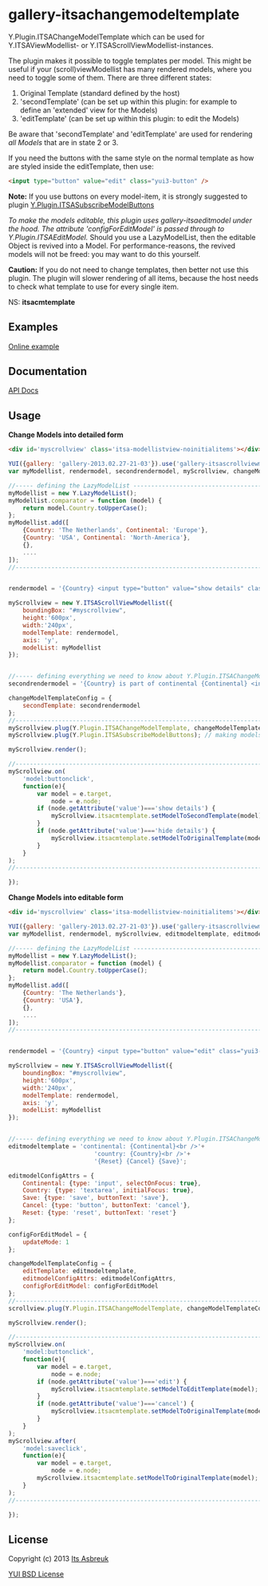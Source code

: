 
gallery-itsachangemodeltemplate
===============================


Y.Plugin.ITSAChangeModelTemplate which can be used for Y.ITSAViewModellist- or Y.ITSAScrollViewModellist-instances.


The plugin makes it possible to toggle templates per model. This might be useful if your (scroll)viewModellist has many rendered models,
where you need to toggle some of them. There are three different states:


 1. Original Template (standard defined by the host)
 2. 'secondTemplate' (can be set up within this plugin: for example to define an 'extended' view for the Models)
 3. 'editTemplate' (can be set up within this plugin: to edit the Models)


Be aware that 'secondTemplate' and 'editTemplate' are used for rendering <i>all Models</i> that are in state 2 or 3.


If you need the buttons with the same style on the normal template as how are styled inside the editTemplate, then use:
```html
<input type="button" value="edit" class="yui3-button" />
```
<b>Note:</b> If you use buttons on every model-item, it is strongly suggested to plugin [Y.Plugin.ITSASubscribeModelButtons](src/gallery-itsasubscribemodelbuttons)


<i>To make the models editable, this plugin uses gallery-itsaeditmodel under the hood. The attribute 'configForEditModel' is passed
through to Y.Plugin.ITSAEditModel.</i> Should you use a LazyModelList, then the editable Object is revived into a Model. For performance-reasons,
the revived models will not be freed: you may want to do this yourself.


<b>Caution:</b> If you do not need to change templates, then better not use this plugin. The plugin will slower rendering of all items,
because the host needs to check what template to use for every single item.

NS: <b>itsacmtemplate</b>

Examples
--------
[Online example](http://projects.itsasbreuk.nl/examples/itsachangemodeltemplate/index.html)

Documentation
--------------
[API Docs](http://projects.itsasbreuk.nl/apidocs/classes/ITSAChangeModelTemplate.html)

Usage
-----

<b>Change Models into detailed form</b>
```html
<div id='myscrollview' class='itsa-modellistview-noinitialitems'></div>
```
```js
YUI({gallery: 'gallery-2013.02.27-21-03'}).use('gallery-itsascrollviewmodellist', 'lazy-model-list', 'gallery-itsasubscribemodelbuttons', function(Y) {
var myModellist, rendermodel, secondrendermodel, myScrollview, changeModelTemplateConfig;

//----- defining the LazyModelList -----------------------------------------------------
myModellist = new Y.LazyModelList();
myModellist.comparator = function (model) {
    return model.Country.toUpperCase();
};
myModellist.add([
    {Country: 'The Netherlands', Continental: 'Europe'},
    {Country: 'USA', Continental: 'North-America'},
    {},
    ....
]);
//--------------------------------------------------------------------------------------


rendermodel = '{Country} <input type="button" value="show details" class="yui3-button" />';

myScrollview = new Y.ITSAScrollViewModellist({
    boundingBox: "#myscrollview",
    height:'600px',
    width:'240px',
    modelTemplate: rendermodel,
    axis: 'y',
    modelList: myModellist
});


//----- defining everything we need to know about Y.Plugin.ITSAChangeModelTemplate -----
secondrendermodel = '{Country} is part of continental {Continental} <input type="button" value="hide details" class="yui3-button" />';

changeModelTemplateConfig = {
    secondTemplate: secondrendermodel
};
//--------------------------------------------------------------------------------------
myScrollview.plug(Y.Plugin.ITSAChangeModelTemplate, changeModelTemplateConfig);
myScrollview.plug(Y.Plugin.ITSASubscribeModelButtons); // making models to fie 'model:buttonclick'

myScrollview.render();

//--------------------------------------------------------------------------------------
myScrollview.on(
    'model:buttonclick',
    function(e){
        var model = e.target,
            node = e.node;
        if (node.getAttribute('value')==='show details') {
            myScrollview.itsacmtemplate.setModelToSecondTemplate(model);
        }
        if (node.getAttribute('value')==='hide details') {
            myScrollview.itsacmtemplate.setModelToOriginalTemplate(model);
        }
    }
);
//--------------------------------------------------------------------------------------

});
```

<b>Change Models into editable form</b>
```html
<div id='myscrollview' class='itsa-modellistview-noinitialitems'></div>
```
```js
YUI({gallery: 'gallery-2013.02.27-21-03'}).use('gallery-itsascrollviewmodellist', 'lazy-model-list', 'gallery-itsasubscribemodelbuttons', function(Y) {
var myModellist, rendermodel, myScrollview, editmodeltemplate, editmodelConfigAttrs, configForEditModel, changeModelTemplateConfig;

//----- defining the LazyModelList -----------------------------------------------------
myModellist = new Y.LazyModelList();
myModellist.comparator = function (model) {
    return model.Country.toUpperCase();
};
myModellist.add([
    {Country: 'The Netherlands'},
    {Country: 'USA'},
    {},
    ....
]);
//--------------------------------------------------------------------------------------


rendermodel = '{Country} <input type="button" value="edit" class="yui3-button" />';

myScrollview = new Y.ITSAScrollViewModellist({
    boundingBox: "#myscrollview",
    height:'600px',
    width:'240px',
    modelTemplate: rendermodel,
    axis: 'y',
    modelList: myModellist
});


//----- defining everything we need to know about Y.Plugin.ITSAChangeModelTemplate -----
editmodeltemplate = 'continental: {Continental}<br />'+
                        'country: {Country}<br />'+
                        '{Reset} {Cancel} {Save}';

editmodelConfigAttrs = {
    Continental: {type: 'input', selectOnFocus: true},
    Country: {type: 'textarea', initialFocus: true},
    Save: {type: 'save', buttonText: 'save'},
    Cancel: {type: 'button', buttonText: 'cancel'},
    Reset: {type: 'reset', buttonText: 'reset'}
};

configForEditModel = {
    updateMode: 1
};

changeModelTemplateConfig = {
    editTemplate: editmodeltemplate,
    editmodelConfigAttrs: editmodelConfigAttrs,
    configForEditModel: configForEditModel
};
//--------------------------------------------------------------------------------------
scrollview.plug(Y.Plugin.ITSAChangeModelTemplate, changeModelTemplateConfig);

myScrollview.render();

//--------------------------------------------------------------------------------------
myScrollview.on(
    'model:buttonclick',
    function(e){
        var model = e.target,
            node = e.node;
        if (node.getAttribute('value')==='edit') {
            myScrollview.itsacmtemplate.setModelToEditTemplate(model);
        }
        if (node.getAttribute('value')==='cancel') {
            myScrollview.itsacmtemplate.setModelToOriginalTemplate(model);
        }
    }
);
myScrollview.after(
    'model:saveclick',
    function(e){
        var model = e.target,
            node = e.node;
        myScrollview.itsacmtemplate.setModelToOriginalTemplate(model);
    }
);
//--------------------------------------------------------------------------------------

});
```

License
-------

Copyright (c) 2013 [Its Asbreuk](http://http://itsasbreuk.nl)

[YUI BSD License](http://developer.yahoo.com/yui/license.html)
